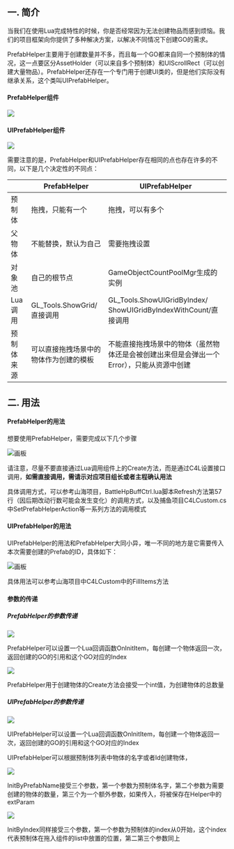 ## 一. 简介
当我们在使用Lua完成特性的时候，你是否经常因为无法创建物品而感到烦恼。我们的项目框架向你提供了多种解决方案，以解决不同情况下创建GO的需求。

PrefabHelper主要用于创建数量并不多，而且每一个GO都来自同一个预制体的情况，这一点要区分AssetHolder（可以来自多个预制体）和UIScrollRect（可以创建大量物品）。PrefabHelper还存在一个专门用于创建UI类的，但是他们实际没有继承关系，这个类叫UIPrefabHelper。

#### PrefabHelper组件
![](https://cdn.nlark.com/yuque/0/2024/png/44684279/1729046238124-8626261c-5c82-4354-ada1-e9e8d4b8e18b.png)

#### UIPrefabHelper组件
![](https://cdn.nlark.com/yuque/0/2024/png/44684279/1729046283338-2d3392d0-83d9-4dde-bf9e-73fb1c33ba3a.png)

需要注意的是，PrefabHelper和UIPrefabHelper存在相同的点也存在许多的不同，以下是几个决定性的不同点：

| | PrefabHelper | UIPrefabHelper |
| --- | --- | --- |
| 预制体 | 拖拽，只能有一个 | 拖拽，可以有多个 |
| 父物体 | 不能替换，默认为自己 | 需要拖拽设置 |
| 对象池 | 自己的根节点 | GameObjectCountPoolMgr生成的实例 |
| Lua调用 | GL_Tools.ShowGrid/直接调用 | GL_Tools.ShowUIGridByIndex/<br/>ShowUIGridByIndexWithCount/直接调用 |
| 预制体来源 | 可以直接拖拽场景中的物体作为创建的模板 | 不能直接拖拽场景中的物体（虽然物体还是会被创建出来但是会弹出一个Error），只能从资源中创建 |




## 二. 用法
#### PrefabHelper的用法
想要使用PrefabHelper，需要完成以下几个步骤

![画板](https://cdn.nlark.com/yuque/0/2024/jpeg/44684279/1729059986531-3a293e02-488c-4671-a62b-44c297ceb9b2.jpeg)

请注意，尽量不要直接通过Lua调用组件上的Create方法，而是通过C4L设置接口调用，**如需直接调用，需请示对应项目组长或者主程确认用法**

具体调用方式，可以参考山海项目，BattleHpBuffCtrl.lua脚本Refresh方法第57行（因后期改动行数可能会发生变化）的调用方式，以及捕鱼项目C4LCustom.cs中SetPrefabHelperAction等一系列方法的调用模式



#### UIPrefabHelper的用法
UIPrefabHelper的用法和PrefabHelper大同小异，唯一不同的地方是它需要传入本次需要创建的Prefab的ID，具体如下：

![画板](https://cdn.nlark.com/yuque/0/2024/jpeg/44684279/1729060661450-f754fe30-2df0-4457-860c-70f74a98cb60.jpeg)

具体用法可以参考山海项目中C4LCustom中的FillItems方法

#### 参数的传递
##### PrefabHelper的参数传递
![](https://cdn.nlark.com/yuque/0/2024/png/44684279/1729061493092-c323b659-d437-4aab-92a3-f2fa74acb3b4.png)

PrefabHelper可以设置一个Lua回调函数OnInitItem，每创建一个物体返回一次，返回创建的GO的引用和这个GO对应的Index

![](https://cdn.nlark.com/yuque/0/2024/png/44684279/1729061514845-ed89f9a7-91c3-446f-b3a5-d8219e75b62f.png)

PrefabHelper用于创建物体的Create方法会接受一个int值，为创建物体的总数量

##### UIPrefabHelper的参数传递
![](https://cdn.nlark.com/yuque/0/2024/png/44684279/1729061700241-9e0af230-d8c5-4e38-857c-6c04c671831c.png)

UIPrefabHelper可以设置一个Lua回调函数OnInitItem，每创建一个物体返回一次，返回创建的GO的引用和这个GO对应的Index

UIPrefabHelper可以根据预制体列表中物体的名字或者Id创建物体，

![](https://cdn.nlark.com/yuque/0/2024/png/44684279/1729061875387-d1c58d37-6f1e-40de-ad6c-bde03bd094c6.png)

InitByPrefabName接受三个参数，第一个参数为预制体名字，第二个参数为需要创建的物体的数量，第三个为一个额外参数，如果传入，将被保存在Helper中的extParam

![](https://cdn.nlark.com/yuque/0/2024/png/44684279/1729061964968-3873684c-6184-4eb0-b715-11af93141ef7.png)

InitByIndex同样接受三个参数，第一个参数为预制体的index从0开始，这个index代表预制体在拖入组件的list中放置的位置，第二第三个参数同上




